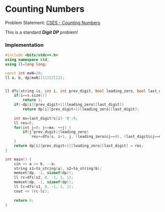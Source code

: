 # Counting Numbers
Problem Statement: [CSES - Counting Numbers](https://cses.fi/problemset/task/2220)   

This is a standard **_Digit DP_** problem!

### Implementation
```cpp
#include <bits/stdc++.h>
using namespace std;
using ll=long long;

const int mxN=20;
ll a, b, dp[mxN][11][2][2];


ll dfs(string &s, int i, int prev_digit, bool leading_zero, bool last_digit) {
    if(i==s.size())
        return 1;
    if(~dp[i][prev_digit+1][leading_zero][last_digit])
        return dp[i][prev_digit+1][leading_zero][last_digit];
    
    int mx=last_digit?s[i]-'0':9;
    ll res=0;
    for(int j=0; j<=mx; ++j) {
        if(j^prev_digit||leading_zero)
            res+=dfs(s, i+1, j, (leading_zero&&j==0), (last_digit&&j==mx));
    }
    return dp[i][prev_digit+1][leading_zero][last_digit] = res;
}

int main() {
    cin >> a >> b, --a;
    string s1=to_string(a), s2=to_string(b);
    memset(dp, -1, sizeof(dp));
    ll rc=dfs(s2, 0, -1, 1, 1);
    memset(dp, -1, sizeof(dp));
    ll lc=dfs(s1, 0, -1, 1, 1);
    cout << (rc-lc);
    
    return 0;
}
```
